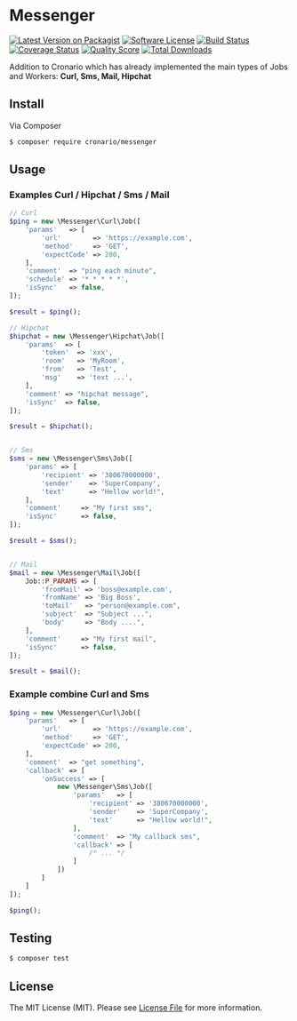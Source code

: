 # Messenger

[![Latest Version on Packagist][ico-version]][link-packagist]
[![Software License][ico-license]](LICENSE.md)
[![Build Status][ico-travis]][link-travis]
[![Coverage Status][ico-scrutinizer]][link-scrutinizer]
[![Quality Score][ico-code-quality]][link-code-quality]
[![Total Downloads][ico-downloads]][link-downloads]

Addition to Cronario which has already implemented the main types of Jobs and Workers: **Curl, Sms, Mail, Hipchat**

## Install

Via Composer

``` bash
$ composer require cronario/messenger
```

## Usage


### Examples Curl / Hipchat / Sms / Mail

``` php
// Curl
$ping = new \Messenger\Curl\Job([
    'params'   => [
        'url'        => 'https://example.com',
        'method'     => 'GET',
        'expectCode' => 200,
    ],
    'comment'  => "ping each minute",
    'schedule' => '* * * * *',
    'isSync'   => false,
]);

$result = $ping();

// Hipchat
$hipchat = new \Messenger\Hipchat\Job([
    'params'  => [
        'token'  => 'xxx',
        'room'   => 'MyRoom',
        'from'   => 'Test',
        'msg'    => 'text ...',
    ],
    'comment' => "hipchat message",
    'isSync'  => false,
]);

$result = $hipchat();


// Sms
$sms = new \Messenger\Sms\Job([
    'params' => [
        'recipient' => '380670000000',
        'sender'    => 'SuperCompany',
        'text'      => "Hellow world!",
    ],
    'comment'     => "My first sms",
    'isSync'      => false,
]);

$result = $sms();


// Mail
$mail = new \Messenger\Mail\Job([
    Job::P_PARAMS => [
        'fromMail' => 'boss@example.com',
        'fromName' => 'Big Boss',
        'toMail'   => "person@example.com",
        'subject'  => "Subject ...",
        'body'     => "Body ....",
    ],
    'comment'     => "My first mail",
    'isSync'      => false,
]);

$result = $mail();

```

### Example combine Curl and Sms 

``` php
$ping = new \Messenger\Curl\Job([
    'params'   => [
        'url'        => 'https://example.com',
        'method'     => 'GET',
        'expectCode' => 200,
    ],
    'comment'  => "get something",
    'callback' => [
        'onSuccess' => [
            new \Messenger\Sms\Job([
                'params'   => [
                    'recipient' => '380670000000',
                    'sender'    => 'SuperCompany',
                    'text'      => "Hellow world!",
                ],
                'comment'  => "My callback sms",
                'callback' => [
                    /* ... */
                ]
            ])
        ]
    ]
]);

$ping();
```

## Testing

``` bash
$ composer test
```

## License

The MIT License (MIT). Please see [License File](LICENSE.md) for more information.

[ico-version]: https://img.shields.io/packagist/v/cronario/messenger.svg?style=flat-square
[ico-license]: https://img.shields.io/badge/license-MIT-brightgreen.svg?style=flat-square
[ico-travis]: https://img.shields.io/travis/cronario/messenger/master.svg?style=flat-square
[ico-scrutinizer]: https://img.shields.io/scrutinizer/coverage/g/cronario/messenger.svg?style=flat-square
[ico-code-quality]: https://img.shields.io/scrutinizer/g/cronario/messenger.svg?style=flat-square
[ico-downloads]: https://img.shields.io/packagist/dt/cronario/messenger.svg?style=flat-square

[link-packagist]: https://packagist.org/packages/cronario/messenger
[link-travis]: https://travis-ci.org/cronario/messenger
[link-scrutinizer]: https://scrutinizer-ci.com/g/cronario/messenger/code-structure
[link-code-quality]: https://scrutinizer-ci.com/g/cronario/messenger
[link-downloads]: https://packagist.org/packages/cronario/messenger
[link-author]: https://github.com/vlad-groznov
[link-contributors]: ../../contributors